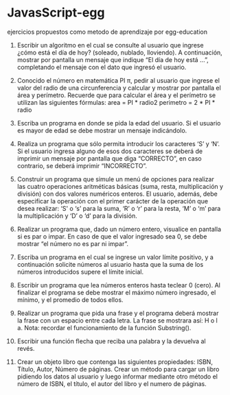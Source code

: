 # JavasScript-egg

ejercicios propuestos como metodo de aprendizaje por egg-education
1. Escribir un algoritmo en el cual se consulte al usuario que ingrese ¿cómo está el día de 
hoy? (soleado, nublado, lloviendo). A continuación, mostrar por pantalla un mensaje que 
indique “El día de hoy está ...”, completando el mensaje con el dato que ingresó el usuario. 

2. Conocido el número en matemática PI π, pedir al usuario que ingrese el valor del radio 
de una circunferencia y calcular y mostrar por pantalla el área y perímetro. Recuerde que 
para calcular el área y el perímetro se utilizan las siguientes fórmulas: 
area = PI * radio2 
perimetro = 2 * PI * radio 

3. Escriba un programa en donde se pida la edad del usuario. Si el usuario es mayor de 
edad se debe mostrar un mensaje indicándolo. 

4. Realiza un programa que sólo permita introducir los caracteres ‘S’ y ‘N’. Si el usuario 
ingresa alguno de esos dos caracteres se deberá de imprimir un mensaje por pantalla 
que diga “CORRECTO”, en caso contrario, se deberá imprimir “INCORRECTO”. 

5. Construir un programa que simule un menú de opciones para realizar las cuatro 
operaciones aritméticas básicas (suma, resta, multiplicación y división) con dos valores 
numéricos enteros. El usuario, además, debe especificar la operación con el primer 
carácter de la operación que desea realizar: ‘S' o ‘s’ para la suma, ‘R’ o ‘r’ para la resta, ‘M’ 
o ‘m’ para la multiplicación y ‘D’ o ‘d’ para la división. 

6. Realizar un programa que, dado un número entero, visualice en pantalla si es par o impar. 
En caso de que el valor ingresado sea 0, se debe mostrar “el número no es par ni impar”. 

7. Escriba un programa en el cual se ingrese un valor límite positivo, y a continuación 
solicite números al usuario hasta que la suma de los números introducidos supere el 
límite inicial. 

8. Escribir un programa que lea números enteros hasta teclear 0 (cero). Al finalizar el 
programa se debe mostrar el máximo número ingresado, el mínimo, y el promedio de 
todos ellos. 


9. Realizar un programa que pida una frase y el programa deberá mostrar la frase con un 
espacio entre cada letra. La frase se mostrara así: H o l a. Nota: recordar el 
funcionamiento de la función Substring(). 

10. Escribir una función flecha que reciba una palabra y la devuelva al revés. 

14. Crear un objeto libro que contenga las siguientes propiedades: ISBN, Título, Autor, 
Número de páginas. Crear un método para cargar un libro pidiendo los datos al usuario 
y luego informar mediante otro método el número de ISBN, el título, el autor del libro y el 
numero de páginas.

